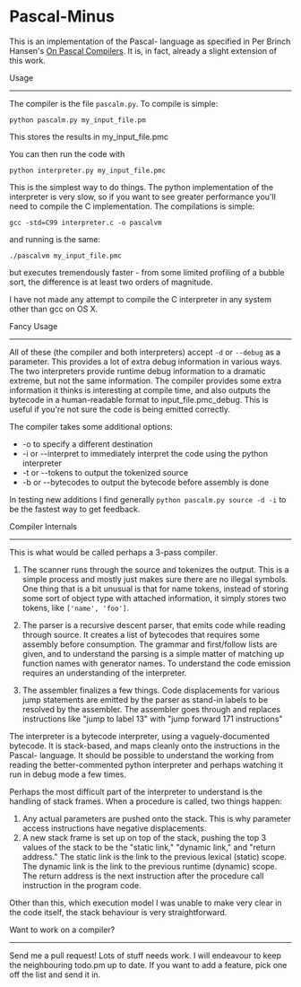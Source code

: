 Pascal-Minus
============

This is an implementation of the Pascal- language as specified in Per Brinch Hansen's [On Pascal Compilers](http://www.amazon.com/Brinch-Hansen-Pascal-Compilers/dp/0130830984/ref=sr_1_4?ie=UTF8&qid=1375247876&sr=8-4&keywords=pascal+compilers). It is, in fact, already a slight extension of this work.

Usage

-----

The compiler is the file `pascalm.py`. To compile is simple:

    python pascalm.py my_input_file.pm

This stores the results in my_input_file.pmc

You can then run the code with

    python interpreter.py my_input_file.pmc

This is the simplest way to do things. The python implementation of the interpreter is very slow, so if you want to see greater performance you'll need to compile the C implementation. The compilations is simple:

    gcc -std=C99 interpreter.c -o pascalvm

and running is the same:

    ./pascalvm my_input_file.pmc

but executes tremendously faster - from some limited profiling of a bubble sort, the difference is at least two orders of magnitude.

I have not made any attempt to compile the C interpreter in any system other than gcc on OS X.

Fancy Usage

-----------

All of these (the compiler and both interpreters) accept `-d` or `--debug` as a parameter. This provides a lot of extra debug information in various ways. The two interpreters provide runtime debug information to a dramatic extreme, but not the same information. The compiler provides some extra information it thinks is interesting at compile time, and also outputs the bytecode in a human-readable format to input_file.pmc_debug. This is useful if you're not sure the code is being emitted correctly.

The compiler takes some additional options:

* -o <output file> to specify a different destination
* -i or --interpret to immediately interpret the code using the python interpreter
* -t or --tokens to output the tokenized source
* -b or --bytecodes to output the bytecode before assembly is done

In testing new additions I find generally `python pascalm.py source -d -i` to be the fastest way to get feedback.

Compiler Internals

------------------

This is what would be called perhaps a 3-pass compiler.

1. The scanner runs through the source and tokenizes the output. This is a simple process and mostly just makes sure there are no illegal symbols. One thing that is a bit unusual is that for name tokens, instead of storing some sort of object type with attached information, it simply stores two tokens, like `['name', 'foo']`.

2. The parser is a recursive descent parser, that emits code while reading through source. It creates a list of bytecodes that requires some assembly before consumption. The grammar and first/follow lists are given, and to understand the parsing is a simple matter of matching up function names with generator names. To understand the code emission requires an understanding of the interpreter.

3. The assembler finalizes a few things. Code displacements for various jump statements are emitted by the parser as stand-in labels to be resolved by the assembler. The assembler goes through and replaces instructions like "jump to label 13" with "jump forward 171 instructions"

The interpreter is a bytecode interpreter, using a vaguely-documented bytecode. It is stack-based, and maps cleanly onto the instructions in the Pascal- language. It should be possible to understand the working from reading the better-commented python interpreter and perhaps watching it run in debug mode a few times.

Perhaps the most difficult part of the interpreter to understand is the handling of stack frames. When a procedure is called, two things happen:

1. Any actual parameters are pushed onto the stack. This is why parameter access instructions have negative displacements.
2. A new stack frame is set up on top of the stack, pushing the top 3 values of the stack to be the "static link," "dynamic link," and "return address." The static link is the link to the previous lexical (static) scope. The dynamic link is the link to the previous runtime (dynamic) scope. The return address is the next instruction after the procedure call instruction in the program code. 

Other than this, which execution model I was unable to make very clear in the code itself, the stack behaviour is very straightforward.

Want to work on a compiler?

---------------------------

Send me a pull request! Lots of stuff needs work. I will endeavour to keep the neighbouring todo.pm up to date. If you want to add a feature, pick one off the list and send it in.
